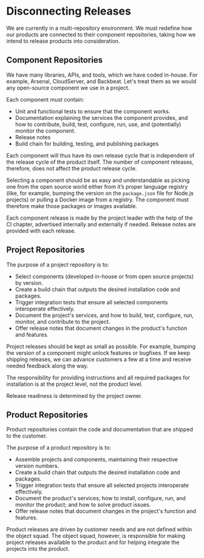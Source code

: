 # Disconnecting Releases

We are currently in a multi-repository environment.
We must redefine how our products are connected to their component repositories, taking how we intend to release products into consideration.


## Component Repositories

We have many libraries, APIs, and tools, which we have coded in-house.
For example, Arsenal, CloudServer, and Backbeat.
Let's treat them as we would any open-source component we use in a project.

Each component must contain:
* Unit and functional tests to ensure that the component works.
* Documentation explaining the services the component provides, and how to contribute, build, test, configure, run, use, and (potentially) monitor the component.
* Release notes
* Build chain for building, testing, and publishing packages

Each component will thus have its own release cycle that is independent of the release cycle of the product itself.
The number of component releases, therefore, does not affect the product release cycle.

Selecting a component should be as easy and understandable as picking one from the open source world either from it’s proper language registry (like, for example, bumping the version on the `package.json` file for Node.js projects) or pulling a Docker image from a registry.
The component must therefore make those packages or images available.

Each component release is made by the project leader with the help of the CI chapter, advertised internally and externally if needed.
Release notes are provided with each release.

## Project Repositories

The purpose of a project repository is to:
* Select components (developed in-house or from open source projects) by version. 
* Create a build chain that outputs the desired installation code and packages.
* Trigger integration tests that ensure all selected components interoperate effectively.
* Document the project's services, and how to build, test, configure, run, monitor, and contribute to the project.
* Offer release notes that document changes in the product's function and features.

Project releases should be kept as small as possible.
For example, bumping the version of a component might unlock features or bugfixes.
If we keep shipping releases, we can advance customers a few at a time and receive needed feedback along the way.

The responsibility for providing instructions and all required packages for installation is at the project level, not the product level.

Release readiness is determined by the project owner. 

## Product Repositories

Product repositories contain the code and documentation that are shipped to the customer.

The purpose of a product repository is to: 
* Assemble projects and components, maintaining their respective version numbers.
* Create a build chain that outputs the desired installation code and packages.
* Trigger integration tests that ensure all selected projects interoperate effectively.
* Document the product's services; how to install, configure, run, and monitor the product; and how to solve product issues.
* Offer release notes that document changes in the project's function and features.

Product releases are driven by customer needs and are not defined within the object squad. 
The object squad, however, is responsible for making project releases available to the product and for helping integrate the projects into the product. 
